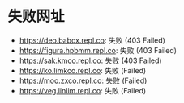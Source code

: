 # 失败网址
- https://deo.babox.repl.co: 失败 (403
Failed)
- https://figura.hpbmm.repl.co: 失败 (403
Failed)
- https://sak.kmco.repl.co: 失败 (403
Failed)
- https://ko.limkco.repl.co: 失败 (Failed)
- https://moo.zxco.repl.co: 失败 (Failed)
- https://veg.linlim.repl.co: 失败 (Failed)
